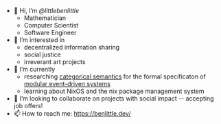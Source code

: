 - 👋 Hi, I’m *@littlebenlittle*
  - Mathematician
  - Computer Scientist
  - Software Engineer
- 👀 I’m interested in
  - decentralized information sharing
  - social justice
  - irreverant art projects
- 🌱 I’m currently
  - researching [categorical semantics](https://arxiv.org/pdf/1809.05923.pdf) for the formal specificaton of [modular event-driven systems](https://benlittle.dev/blog/2023/05-17-Modular-Event-Driven-Specifications.html)
  - learning about NixOS and the nix package management system
- 💞️ I’m looking to collaborate on projects with social impact -- accepting job offers!
- 📫 How to reach me: https://benlittle.dev/

<!---
littlebenlittle/littlebenlittle is a ✨ special ✨ repository because its `README.md` (this file) appears on your GitHub profile.
You can click the Preview link to take a look at your changes.
--->
